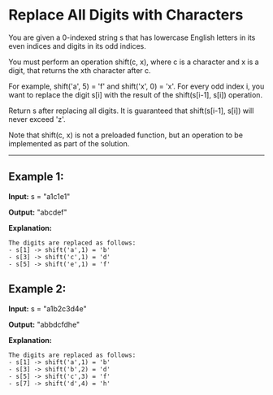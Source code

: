 # Replace All Digits with Characters

You are given a 0-indexed string s that has lowercase English letters in its even indices and digits in its odd indices.

You must perform an operation shift(c, x), where c is a character and x is a digit, that returns the xth character after c.

For example, shift('a', 5) = 'f' and shift('x', 0) = 'x'.
For every odd index i, you want to replace the digit s[i] with the result of the shift(s[i-1], s[i]) operation.

Return s after replacing all digits. It is guaranteed that shift(s[i-1], s[i]) will never exceed 'z'.

Note that shift(c, x) is not a preloaded function, but an operation to be implemented as part of the solution.

---

## Example 1:

**Input:** s = "a1c1e1"

**Output:** "abcdef"

**Explanation:**

    The digits are replaced as follows:
    - s[1] -> shift('a',1) = 'b'
    - s[3] -> shift('c',1) = 'd'
    - s[5] -> shift('e',1) = 'f'


## Example 2:

**Input:** s = "a1b2c3d4e"

**Output:** "abbdcfdhe"

**Explanation:** 

    The digits are replaced as follows:
    - s[1] -> shift('a',1) = 'b'
    - s[3] -> shift('b',2) = 'd'
    - s[5] -> shift('c',3) = 'f'
    - s[7] -> shift('d',4) = 'h'
 